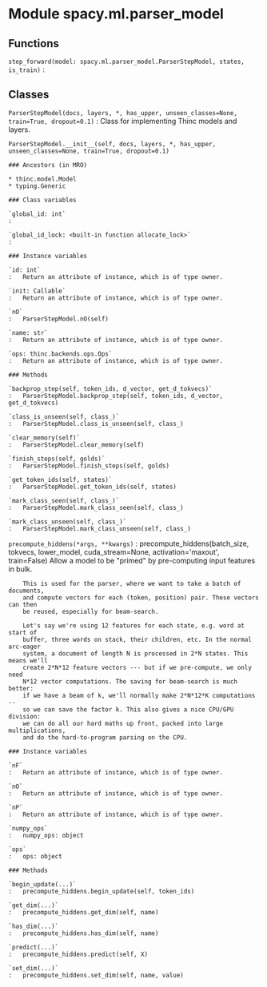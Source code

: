 Module spacy.ml.parser_model
============================

Functions
---------

    
`step_forward(model: spacy.ml.parser_model.ParserStepModel, states, is_train)`
:   

Classes
-------

`ParserStepModel(docs, layers, *, has_upper, unseen_classes=None, train=True, dropout=0.1)`
:   Class for implementing Thinc models and layers.
    
    ParserStepModel.__init__(self, docs, layers, *, has_upper, unseen_classes=None, train=True, dropout=0.1)

    ### Ancestors (in MRO)

    * thinc.model.Model
    * typing.Generic

    ### Class variables

    `global_id: int`
    :

    `global_id_lock: <built-in function allocate_lock>`
    :

    ### Instance variables

    `id: int`
    :   Return an attribute of instance, which is of type owner.

    `init: Callable`
    :   Return an attribute of instance, which is of type owner.

    `nO`
    :   ParserStepModel.nO(self)

    `name: str`
    :   Return an attribute of instance, which is of type owner.

    `ops: thinc.backends.ops.Ops`
    :   Return an attribute of instance, which is of type owner.

    ### Methods

    `backprop_step(self, token_ids, d_vector, get_d_tokvecs)`
    :   ParserStepModel.backprop_step(self, token_ids, d_vector, get_d_tokvecs)

    `class_is_unseen(self, class_)`
    :   ParserStepModel.class_is_unseen(self, class_)

    `clear_memory(self)`
    :   ParserStepModel.clear_memory(self)

    `finish_steps(self, golds)`
    :   ParserStepModel.finish_steps(self, golds)

    `get_token_ids(self, states)`
    :   ParserStepModel.get_token_ids(self, states)

    `mark_class_seen(self, class_)`
    :   ParserStepModel.mark_class_seen(self, class_)

    `mark_class_unseen(self, class_)`
    :   ParserStepModel.mark_class_unseen(self, class_)

`precompute_hiddens(*args, **kwargs)`
:   precompute_hiddens(batch_size, tokvecs, lower_model, cuda_stream=None, activation='maxout', train=False)
    Allow a model to be "primed" by pre-computing input features in bulk.
    
        This is used for the parser, where we want to take a batch of documents,
        and compute vectors for each (token, position) pair. These vectors can then
        be reused, especially for beam-search.
    
        Let's say we're using 12 features for each state, e.g. word at start of
        buffer, three words on stack, their children, etc. In the normal arc-eager
        system, a document of length N is processed in 2*N states. This means we'll
        create 2*N*12 feature vectors --- but if we pre-compute, we only need
        N*12 vector computations. The saving for beam-search is much better:
        if we have a beam of k, we'll normally make 2*N*12*K computations --
        so we can save the factor k. This also gives a nice CPU/GPU division:
        we can do all our hard maths up front, packed into large multiplications,
        and do the hard-to-program parsing on the CPU.

    ### Instance variables

    `nF`
    :   Return an attribute of instance, which is of type owner.

    `nO`
    :   Return an attribute of instance, which is of type owner.

    `nP`
    :   Return an attribute of instance, which is of type owner.

    `numpy_ops`
    :   numpy_ops: object

    `ops`
    :   ops: object

    ### Methods

    `begin_update(...)`
    :   precompute_hiddens.begin_update(self, token_ids)

    `get_dim(...)`
    :   precompute_hiddens.get_dim(self, name)

    `has_dim(...)`
    :   precompute_hiddens.has_dim(self, name)

    `predict(...)`
    :   precompute_hiddens.predict(self, X)

    `set_dim(...)`
    :   precompute_hiddens.set_dim(self, name, value)